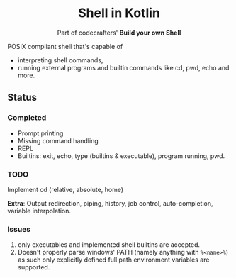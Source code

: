 <div align="center">
   <h1>Shell in Kotlin</h1>
   <p>Part of codecrafters' <b>Build your own Shell</b></p>
</div>

POSIX compliant shell that's capable of
- interpreting shell commands,
- running external programs and builtin commands like
cd, pwd, echo and more.

## Status

### Completed

- Prompt printing
- Missing command handling
- REPL
- Builtins: exit, echo, type (builtins & executable), program running, pwd.

### TODO

Implement cd (relative, absolute, home)

**Extra**: Output redirection, piping, history, job control, auto-completion, variable interpolation.

### Issues

1. only executables and implemented shell builtins are accepted.
2. Doesn't properly parse windows' PATH
   (namely anything with `%<name>%`) as such only explicitly defined full path environment variables are supported.